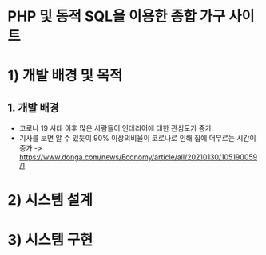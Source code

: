 # PHP 및 동적 SQL을 이용한 종합 가구 사이트
# 1) 개발 배경 및 목적
## 1. 개발 배경
* 코로나 19 사태 이후 많은 사람들이 인테리어에 대한 관심도가 증가
* 기사를 보면 알 수 있듯이 90% 이상의비율이 코로나로 인해 집에 머무르는 시간이 증가
-> https://www.donga.com/news/Economy/article/all/20210130/105190059/1
# 2) 시스템 설계
# 3) 시스템 구현

